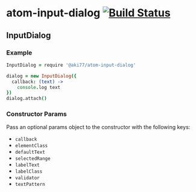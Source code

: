 # atom-input-dialog [![Build Status](https://travis-ci.org/aki77/atom-input-dialog.svg?branch=master)](https://travis-ci.org/aki77/atom-input-dialog)

## InputDialog

### Example

```coffeescript
InputDialog = require '@aki77/atom-input-dialog'

dialog = new InputDialog({
  callback: (text) ->
    console.log text
})
dialog.attach()
```

### Constructor Params

Pass an optional params object to the constructor with the following keys:

* `callback`
* `elementClass`
* `defaultText`
* `selectedRange`
* `labelText`
* `labelClass`
* `validator`
* `textPattern`
